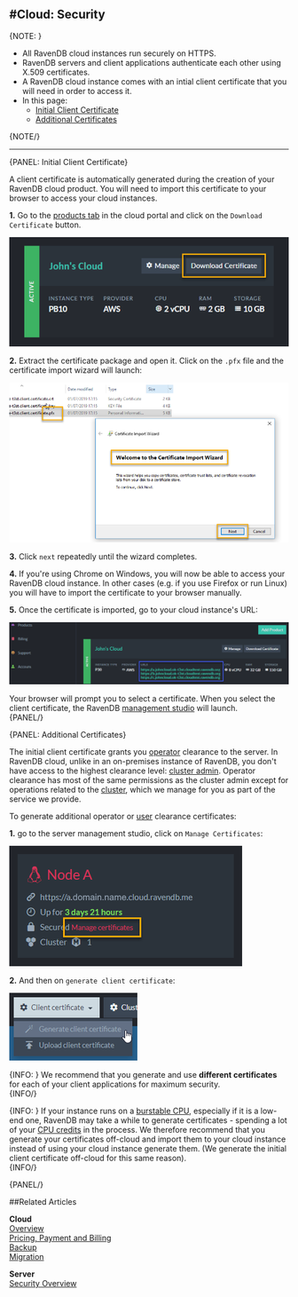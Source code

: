 #Cloud: Security
---

{NOTE: }

* All RavenDB cloud instances run securely on HTTPS.  
* RavenDB servers and client applications authenticate each other using X.509 certificates.  
* A RavenDB cloud instance comes with an intial client certificate that you will need in order to access it.  
* In this page:  
    * [Initial Client Certificate](cloud-security#initial-client-certificate)  
    * [Additional Certificates](cloud-security#additional-certificates)  

{NOTE/}

---

{PANEL: Initial Client Certificate}

A client certificate is automatically generated during the creation of your RavenDB cloud product. You will need to import 
this certificate to your browser to access your cloud instances.  

**1.** Go to the [products tab](../cloud/cloud-portal/cloud-portal#the-products-tab) in the cloud portal and click on the `Download 
Certificate` button.  

!["Download Certificate"](images\security-001-download-certificate.png "Download Certificate")  
  
**2.** Extract the certificate package and open it. Click on the `.pfx` file and the certificate import wizard will launch: 

!["Certificate Import Wizard"](images\security-002-wizard.png "Certificate Import Wizard")  
  
**3.** Click `next` repeatedly until the wizard completes.  

**4.** If you're using Chrome on Windows, you will now be able to access your RavenDB cloud instance. 
In other cases (e.g. if you use Firefox or run Linux) you will have to import the certificate to your browser manually.  

**5.** Once the certificate is imported, go to your cloud instance's URL: 

!["Server URLs"](images\migration-001-urls.png "Server URLs")  
  
Your browser will prompt you to select a certificate. When you select the client certificate, the RavenDB [management studio]() will launch.  
{PANEL/}

{PANEL: Additional Certificates}

The initial client certificate grants you [operator](../server/security/authorization/security-clearance-and-permissions#operator) 
clearance to the server. In RavenDB cloud, unlike in an on-premises instance of RavenDB, you don't have access to the highest clearance level: 
[cluster admin](../server/security/authorization/security-clearance-and-permissions#cluster-admin). Operator clearance has most of the same 
permissions as the cluster admin except for operations related to the [cluster](../server/clustering/overview), which we manage for you as 
part of the service we provide.  

To generate additional operator or [user](../server/security/authorization/security-clearance-and-permissions#user) clearance certificates:  

**1.** go to the server management studio, click on `Manage Certificates`:  

!["Manage Certificates"](images\migration-002-manage-certificates.png "Manage Certificates")  
  
**2.** And then on `generate client certificate`:  
  
!["Generate Client Certificate"](images\security-003-generate-client-certificate.png "Generate Client Certificate")  

{INFO: }
We recommend that you generate and use **different certificates** for each of your client applications for maximum security.  
{INFO/}

{INFO: }
If your instance runs on a [burstable CPU](../cloud/cloud-overview#burstable-instances), especially if it is a low-end one, 
RavenDB may take a while to generate certificates - spending a lot of your [CPU credits](cloud-overview#credits) in the 
process. We therefore recommend that you generate your certificates off-cloud and import them to your cloud instance instead 
of using your cloud instance generate them. (We generate the initial client certificate off-cloud for this same 
reason).  
{INFO/}

{PANEL/}

##Related Articles

**Cloud**  
[Overview](cloud-overview)  
[Pricing, Payment and Billing](cloud-pricing-payment-billing)  
[Backup](cloud-backup)  
[Migration](cloud-migration)  

**Server**  
[Security Overview](../server/security/overview)  
